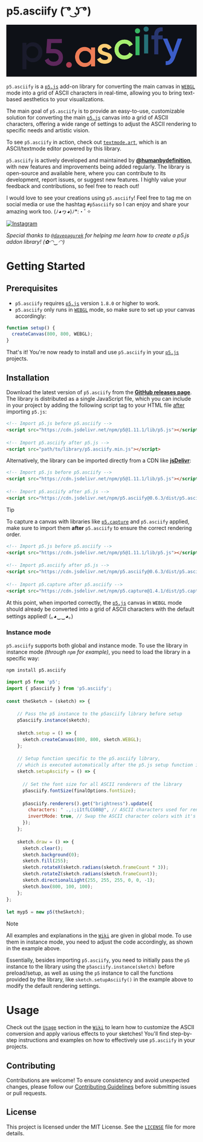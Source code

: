 # p5.asciify ( ͡° ͜ʖ ͡°)

<p align="center">
  <img src="https://github.com/humanbydefinition/p5.asciify/raw/main/repo_assets/p5.asciify.animated-logo.gif" />
</p>

`p5.asciify` is a [`p5.js`](https://p5js.org/) add-on library for converting the main canvas in [`WEBGL`](https://p5js.org/reference/p5/WEBGL/) mode into a grid of ASCII characters in real-time, allowing you to bring text-based aesthetics to your visualizations.

The main goal of `p5.asciify` is to provide an easy-to-use, customizable solution for converting the main [`p5.js`](https://p5js.org/) canvas into a grid of ASCII characters, offering a wide range of settings to adjust the ASCII rendering to specific needs and artistic vision.

To see `p5.asciify` in action, check out [`textmode.art`](https://textmode.art/), which is an ASCII/textmode editor powered by this library.

`p5.asciify` is actively developed and maintained by [**@humanbydefinition**](https://github.com/humanbydefinition), with new features and improvements being added regularly. The library is open-source and available here, where you can contribute to its development, report issues, or suggest new features. I highly value your feedback and contributions, so feel free to reach out!

I would love to see your creations using `p5.asciify`! Feel free to tag me on social media or use the hashtag `#p5asciify` so I can enjoy and share your amazing work too. (ﾉ◕ヮ◕)ﾉ*:・ﾟ✧ 

[![Instagram](https://img.shields.io/badge/Instagram-lightgrey?style=social&logo=instagram)](https://www.instagram.com/humanbydefinition/)

*Special thanks to [`@davepagurek`](https://github.com/davepagurek) for helping me learn how to create a p5.js addon library! (✿◠‿◠)*

# Getting Started

## Prerequisites

- `p5.asciify` requires [`p5.js`](https://p5js.org/) version `1.8.0` or higher to work. 
- `p5.asciify` only runs in [`WEBGL`](https://p5js.org/reference/#/p5/createCanvas) mode, so make sure to set up your canvas accordingly:

```javascript
function setup() {
  createCanvas(800, 800, WEBGL);
}
```

That's it! You're now ready to install and use `p5.asciify` in your [`p5.js`](https://p5js.org/) projects.

## Installation

Download the latest version of `p5.asciify` from the [**GitHub releases page**](https://github.com/humanbydefinition/p5.asciify/releases). The library is distributed as a single JavaScript file, which you can include in your project by adding the following script tag to your HTML file <u>after</u> importing `p5.js`:

```html
<!-- Import p5.js before p5.asciify -->
<script src="https://cdn.jsdelivr.net/npm/p5@1.11.1/lib/p5.js"></script>

<!-- Import p5.asciify after p5.js -->
<script src="path/to/library/p5.asciify.min.js"></script>
```


Alternatively, the library can be imported directly from a CDN like [**jsDelivr**](https://www.jsdelivr.com/):

```html	
<!-- Import p5.js before p5.asciify -->
<script src="https://cdn.jsdelivr.net/npm/p5@1.11.1/lib/p5.js"></script>

<!-- Import p5.asciify after p5.js -->
<script src="https://cdn.jsdelivr.net/npm/p5.asciify@0.6.3/dist/p5.asciify.min.js"></script>
```

> [!TIP]
> To capture a canvas with libraries like [`p5.capture`](https://github.com/tapioca24/p5.capture) and `p5.asciify` applied, make sure to import them **after** `p5.asciify` to ensure the correct rendering order.
>
> ```html
> <!-- Import p5.js before p5.asciify -->
> <script src="https://cdn.jsdelivr.net/npm/p5@1.11.1/lib/p5.js"></script>
>
> <!-- Import p5.asciify after p5.js -->
> <script src="https://cdn.jsdelivr.net/npm/p5.asciify@0.6.3/dist/p5.asciify.min.js"></script>
>
> <!-- Import p5.capture after p5.asciify -->
> <script src="https://cdn.jsdelivr.net/npm/p5.capture@1.4.1/dist/p5.capture.umd.min.js"></script>
> ```

At this point, when imported correctly, the [`p5.js`](https://p5js.org/) canvas in `WEBGL` mode should already be converted into a grid of ASCII characters with the default settings applied! (｡◕‿‿◕｡)

### Instance mode

`p5.asciify` supports both global and instance mode. To use the library in instance mode *(through `npm` for example)*, you need to load the library in a specific way:

```bash
npm install p5.asciify
```

```javascript
import p5 from 'p5';
import { p5asciify } from 'p5.asciify';

const theSketch = (sketch) => {

    // Pass the p5 instance to the p5asciify library before setup
    p5asciify.instance(sketch); 

    sketch.setup = () => {
      sketch.createCanvas(800, 800, sketch.WEBGL);
    };

    // Setup function specific to the p5.asciify library, 
    // which is executed automatically after the p5.js setup function is finished
    sketch.setupAsciify = () => {

      // Set the font size for all ASCII renderers of the library
      p5asciify.fontSize(finalOptions.fontSize);

      p5asciify.renderers().get("brightness").update({
        characters: " .,:;i1tfLCG08@", // ASCII characters used for rendering
        invertMode: true, // Swap the ASCII character colors with it's cell background colors
      });
    };

    sketch.draw = () => {
      sketch.clear();
      sketch.background(0);
      sketch.fill(255);
      sketch.rotateX(sketch.radians(sketch.frameCount * 3));
      sketch.rotateZ(sketch.radians(sketch.frameCount));
      sketch.directionalLight(255, 255, 255, 0, 0, -1);
      sketch.box(800, 100, 100);
    };
};

let myp5 = new p5(theSketch);
```
> [!NOTE]
> All examples and explanations in the [`Wiki`](https://github.com/humanbydefinition/p5.asciify/wiki) are given in global mode. To use them in instance mode, you need to adjust the code accordingly, as shown in the example above.
>
> Essentially, besides importing `p5.asciify`, you need to initially pass the `p5` instance to the library using the `p5asciify.instance(sketch)` before preload/setup, as well as using the `p5` instance to call the functions provided by the library, like `sketch.setupAsciify()` in the example above to modify the default rendering settings.


# Usage
Check out the [`Usage`](https://github.com/humanbydefinition/p5.asciify/wiki/02_Usage) section in the [`Wiki`](https://github.com/humanbydefinition/p5.asciify/wiki) to learn how to customize the ASCII conversion and apply various effects to your sketches! You'll find step-by-step instructions and examples on how to effectively use `p5.asciify` in your projects.

## Contributing
Contributions are welcome! To ensure consistency and avoid unexpected changes, please follow our [Contributing Guidelines](https://github.com/humanbydefinition/p5.asciify/wiki/04_Contributing) before submitting issues or pull requests.

## License
This project is licensed under the MIT License. See the [`LICENSE`](https://github.com/humanbydefinition/p5.asciify/blob/main/LICENSE) file for more details.
